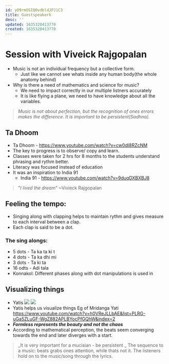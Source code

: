 ```yaml
---
id: yO9rmOSIQ0vdbldJPJ1C3
title: Guestspeakerk
desc: ''
updated: 1635320413770
created: 1635320413770
---
```

# Session with Viveick Rajgopalan


* Music is not an individual frequency but a collective form. 
    * Just like we cannot see whats inside any human body(the whole anatomy behind)
* Why is there a need of mathematics and science for music?
   * We need to impact correctly in our multiple listners accurately
   * It is like flying a plane, we need to have knowledge about all the variables.
> _Music is not about perfection, but the recognition of ones errors makes the difference. It is important to be persistent(Sadhna)._

## Ta Dhoom
* Ta Dhoom - https://www.youtube.com/watch?v=cw0dI8RZcNM
* The key to progress is to observe/ copy and learn.
* Classes were taken for 2 hrs for 8 months to the students understand phrasing and rythm better.
* Literacy was focused instead of education 
* It was an inspiration to India 91
    * India 91 - https://www.youtube.com/watch?v=9duqDXBXBJ8
> "_I lived the dream_" ~Vivieck Rajgopalan

## Feeling the tempo: 
* Singing along with clapping helps to maintain rythm and gives measure to each interval between a clap.
* Each clap is said to be a dot.
### The sing alongs:  
* 5 dots - Ta ka ta ki t 
* 4 dots - Ta ka dhi mi
* 3 dots - Ta ki ta
* 16 odts - Adi tala
* Konnakol: Different phases along with dot manipulations is used in
## Visualizing things
* Yatis
![](/assets/images/2021-09-09-12-29-03.png) 
![](/assets/images/2021-09-09-12-31-20.png)
* Yatis helps us visualize things 
Eg of Mridanga Yati
https://www.youtube.com/watch?v=h0VReJLLbAE&list=PLRG-uGa5ZLuGF-WgZ882APLBYocPfGQhW&index=2
* **_Formless represents the beauty and not the chaos_**
* According to mathematical perception, the beats seem converging towards the end and later diverges with a start.

> _It is very important for a mucisian - be persistent _
> The sequence to a music: beats grabs ones attention, while thats not it. The listeners hold on to the music/song through the lyrics.

